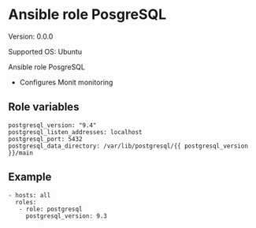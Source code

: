 # Ansible role PosgreSQL

Version: 0.0.0

Supported OS: Ubuntu

Ansible role PosgreSQL

- Configures Monit monitoring

## Role variables
```
postgresql_version: "9.4"
postgresql_listen_addresses: localhost
postgresql_port: 5432
postgresql_data_directory: /var/lib/postgresql/{{ postgresql_version }}/main
```

## Example
```
- hosts: all
  roles:
   - role: postgresql
     postgresql_version: 9.3
```

